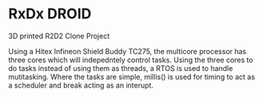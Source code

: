 # RxDx DROID
3D printed R2D2 Clone Project

Using a Hitex Infineon Shield Buddy TC275, the multicore processor has three cores which will indepedntely control tasks. Using the three cores to do tasks instead of using them as threads, a RTOS is used to handle mutitasking. Where the tasks are simple, millis() is used for timing to act as a scheduler and break acting as an interupt. 

